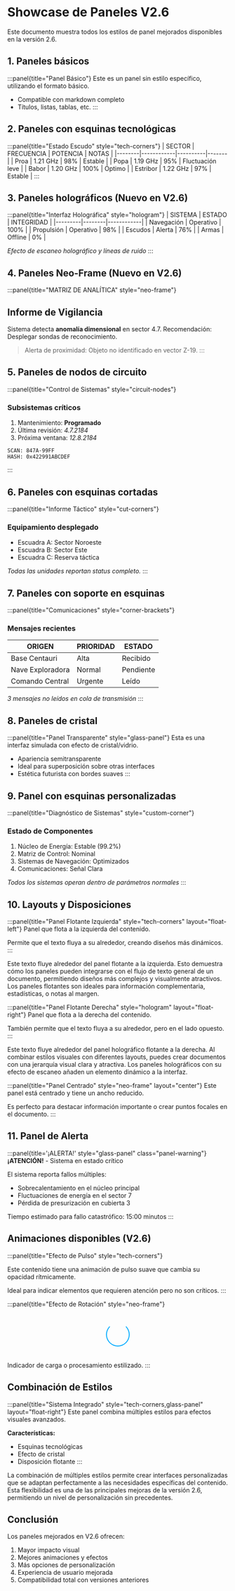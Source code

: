# Showcase de Paneles V2.6

Este documento muestra todos los estilos de panel mejorados disponibles en la versión 2.6.

## 1. Paneles básicos

:::panel{title="Panel Básico"}
Este es un panel sin estilo específico, utilizando el formato básico.

- Compatible con markdown completo
- Títulos, listas, tablas, etc.
:::

## 2. Paneles con esquinas tecnológicas

:::panel{title="Estado Escudo" style="tech-corners"}
| SECTOR | FRECUENCIA | POTENCIA | NOTAS |
|--------|------------|----------|-------|
| Proa   | 1.21 GHz   | 98%      | Estable |
| Popa   | 1.19 GHz   | 95%      | Fluctuación leve |
| Babor  | 1.20 GHz   | 100%     | Óptimo |
| Estribor | 1.22 GHz | 97%      | Estable |
:::

## 3. Paneles holográficos (Nuevo en V2.6)

:::panel{title="Interfaz Holográfica" style="hologram"}
| SISTEMA | ESTADO | INTEGRIDAD |
|---------|--------|------------|
| Navegación | Operativo | 100% |
| Propulsión | Operativo | 98% |
| Escudos | Alerta | 76% |
| Armas | Offline | 0% |

*Efecto de escaneo holográfico y líneas de ruido*
:::

## 4. Paneles Neo-Frame (Nuevo en V2.6)

:::panel{title="MATRIZ DE ANALÍTICA" style="neo-frame"}
## Informe de Vigilancia

Sistema detecta **anomalía dimensional** en sector 4.7.
Recomendación: Desplegar sondas de reconocimiento.

> Alerta de proximidad: Objeto no identificado en vector Z-19.
:::

## 5. Paneles de nodos de circuito

:::panel{title="Control de Sistemas" style="circuit-nodes"}
### Subsistemas críticos

1. Mantenimiento: **Programado**
2. Última revisión: *4.7.2184*
3. Próxima ventana: *12.8.2184*

```
SCAN: 847A-99FF
HASH: 0x422991ABCDEF
```
:::

## 6. Paneles con esquinas cortadas

:::panel{title="Informe Táctico" style="cut-corners"}
### Equipamiento desplegado

- Escuadra A: Sector Noroeste
- Escuadra B: Sector Este
- Escuadra C: Reserva táctica

*Todas las unidades reportan status completo.*
:::

## 7. Paneles con soporte en esquinas

:::panel{title="Comunicaciones" style="corner-brackets"}
### Mensajes recientes

| ORIGEN | PRIORIDAD | ESTADO |
|--------|-----------|--------|
| Base Centauri | Alta | Recibido |
| Nave Exploradora | Normal | Pendiente |
| Comando Central | Urgente | Leído |

*3 mensajes no leídos en cola de transmisión*
:::

## 8. Paneles de cristal

:::panel{title="Panel Transparente" style="glass-panel"}
Esta es una interfaz simulada con efecto de cristal/vidrio.

- Apariencia semitransparente
- Ideal para superposición sobre otras interfaces
- Estética futurista con bordes suaves
:::

## 9. Panel con esquinas personalizadas

:::panel{title="Diagnóstico de Sistemas" style="custom-corner"}
### Estado de Componentes

1. Núcleo de Energía: Estable (99.2%)
2. Matriz de Control: Nominal
3. Sistemas de Navegación: Optimizados
4. Comunicaciones: Señal Clara

*Todos los sistemas operan dentro de parámetros normales*
:::

## 10. Layouts y Disposiciones

:::panel{title="Panel Flotante Izquierda" style="tech-corners" layout="float-left"}
Panel que flota a la izquierda del contenido.

Permite que el texto fluya a su alrededor, creando diseños más dinámicos.
:::

Este texto fluye alrededor del panel flotante a la izquierda. Esto demuestra cómo los paneles pueden integrarse con el flujo de texto general de un documento, permitiendo diseños más complejos y visualmente atractivos. Los paneles flotantes son ideales para información complementaria, estadísticas, o notas al margen.

:::panel{title="Panel Flotante Derecha" style="hologram" layout="float-right"}
Panel que flota a la derecha del contenido.

También permite que el texto fluya a su alrededor, pero en el lado opuesto.
:::

Este texto fluye alrededor del panel holográfico flotante a la derecha. Al combinar estilos visuales con diferentes layouts, puedes crear documentos con una jerarquía visual clara y atractiva. Los paneles holográficos con su efecto de escaneo añaden un elemento dinámico a la interfaz.

<div style="clear:both"></div>

:::panel{title="Panel Centrado" style="neo-frame" layout="center"}
Este panel está centrado y tiene un ancho reducido.

Es perfecto para destacar información importante o crear puntos focales en el documento.
:::

## 11. Panel de Alerta

:::panel{title='¡ALERTA!' style="glass-panel" class="panel-warning"}
**¡ATENCIÓN!** - Sistema en estado crítico

El sistema reporta fallos múltiples:
- Sobrecalentamiento en el núcleo principal
- Fluctuaciones de energía en el sector 7
- Pérdida de presurización en cubierta 3

Tiempo estimado para fallo catastrófico: 15:00 minutos
:::

## Animaciones disponibles (V2.6)

:::panel{title="Efecto de Pulso" style="tech-corners"}
<div class="animate-pulse">
    Este contenido tiene una animación de pulso suave que cambia su opacidad rítmicamente.
</div>

Ideal para indicar elementos que requieren atención pero no son críticos.
:::

:::panel{title="Efecto de Rotación" style="neo-frame"}
<div style="display: flex; justify-content: center;">
    <div class="animate-rotate" style="width: 50px; height: 50px; border: 2px solid #00aaff; border-radius: 50%; border-top-color: transparent; margin: 20px;">
    </div>
</div>

Indicador de carga o procesamiento estilizado.
:::

## Combinación de Estilos

:::panel{title="Sistema Integrado" style="tech-corners,glass-panel" layout="float-right"}
Este panel combina múltiples estilos para efectos visuales avanzados.

**Características:**
- Esquinas tecnológicas
- Efecto de cristal
- Disposición flotante
:::

La combinación de múltiples estilos permite crear interfaces personalizadas que se adaptan perfectamente a las necesidades específicas del contenido. Esta flexibilidad es una de las principales mejoras de la versión 2.6, permitiendo un nivel de personalización sin precedentes.

<div style="clear:both"></div>

## Conclusión

Los paneles mejorados en V2.6 ofrecen:

1. Mayor impacto visual
2. Mejores animaciones y efectos
3. Más opciones de personalización
4. Experiencia de usuario mejorada
5. Compatibilidad total con versiones anteriores 